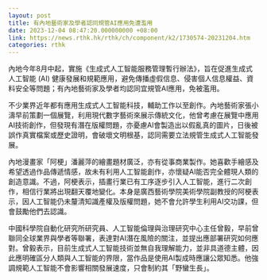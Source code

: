 ```yaml
---
layout: post
title: 有內地藝術家及學者認同規管AI應用免遭濫用
date: 2023-12-04 08:47:20.000000000 +08:00
link: https://news.rthk.hk/rthk/ch/component/k2/1730574-20231204.htm
categories: rthk
---
```


內地今年8月中起，實施《生成式人工智能服務管理暫行辦法》，旨在促進生成式人工智能 (AI) 健康發展和規範應用，避免傳播虛假信息、侵害個人信息權益、資料安全等問題；有內地藝術家及學者均認同宜規管AI應用，免被濫用。

不少業界近年都有應用生成式人工智能科技，輔助工作以至創作。內地藝術家張小濤早前策劃一個展覽，利用現代數字藝術來展示傳統文化，他曾考慮在展覽中應用AI技術創作，但發現有潛在版權問題，亦憂慮AI會製造出以假亂真的圖片，日後被誤作真實檔案或歷史證明，會破壞文明根基，認同需要立法規管生成式人工智能發展。

內地漫畫家「阿梗」潘麗萍的繪畫題材廣泛，亦有從事商業製作。她喜歡手繪感及希望透過作品傳遞情感，故未有利用人工智能創作，亦懷疑AI能否完全體現人類的創造意識。不過，阿梗表示，插畫行業已有工序逐步引入人工智能，進行二次創作，相信行業將出現翻天覆地變化。本身是廣西藝術學院美術學院副教授的阿梗表示，因人工智能仍未釐清知識產權及版權問題，她不會允許學生利用AI交功課，但會鼓勵他們去認識。

中國科學院自動化研究所研究員、人工智能倫理與治理研究中心主任曾毅，早前曾聯同全球業界與學者等聯署，表達對AI潛在風險的關注，並提出應部署研究如何應對。曾毅表示，目前生成式人工智能技術並無自我理解能力，並非具道德主體，因此應明確區分人類與人工智能的界限，當作品是使用AI製成時應讓公眾知悉。他強調規範人工智能不會影響相關發展速度，只會制約其「野蠻生長」。
